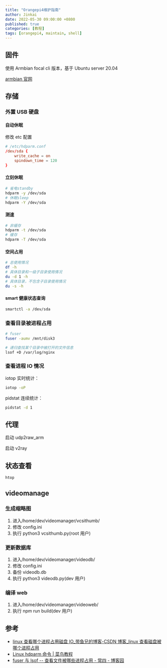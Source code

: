 ```yaml
---
title: "Orangepi4维护指南"
author: Jinkai
date: 2022-05-30 09:00:00 +0800
published: true
categories: [教程]
tags: [orangepi4, maintain, shell]
---
```


## 固件

使用 Armbian focal cli 版本，基于 Ubuntu server 20.04

[armbian 官网](https://www.armbian.com/orange-pi-4/)

## 存储

### 外置 USB 硬盘

#### 自动休眠

修改 etc 配置

```conf
# /etc/hdparm.conf
/dev/sda {
    write_cache = on
    spindown_time = 120
}
```

#### 立刻休眠

```bash
# 省电standby
hdparm -y /dev/sda
# 休眠sleep
hdparm -Y /dev/sda
```

#### 测速

```bash
# 非缓存
hdparm -t /dev/sda
# 缓存
hdparm -T /dev/sda
```

#### 空间占用

```bash
# 总使用情况
df -h
# 具体目录和一级子目录使用情况
du -d 1 -h
# 具体目录，不包含子目录使用情况
du -s -h
```

#### smart 健康状态查询

```bash
smartctl -a /dev/sda
```

### 查看目录被进程占用

```bash
# fuser
fuser -aumv /mnt/disk3

# 递归查找某个目录中被打开的文件信息
lsof +D /var/log/nginx
```

### 查看进程 IO 情况

iotop 实时统计：

```bash
iotop -oP
```

pidstat 连续统计：

```bash
pidstat -d 1
```

## 代理

启动 udp2raw_arm

启动 v2ray

## 状态查看

```bash
htop
```

## videomanage

### 生成缩略图

1. 进入/home/dev/videomanager/vcsithumb/
2. 修改 config.ini
3. 执行 python3 vcsithumb.py(root 用户)

### 更新数据库

1. 进入/home/dev/videomanager/videodb/
2. 修改 config.ini
3. 备份 videodb.db
4. 执行 python3 videodb.py(dev 用户)

### 编译 web

1. 进入/home/dev/videomanager/videoweb/
2. 执行 npm run build(dev 用户)

## 参考

- [linux 查看哪个进程占用磁盘 IO\_带鱼兄的博客-CSDN 博客\_linux 查看磁盘被哪个进程占用](https://blog.csdn.net/daiyudong2020/article/details/53863314)
- [Linux hdparm 命令 | 菜鸟教程](https://www.runoob.com/linux/linux-comm-hdparm.html)
- [fuser 与 lsof -- 查看文件被哪些进程占用 - 常四 - 博客园](https://www.cnblogs.com/ccbloom/p/11301159.html)
